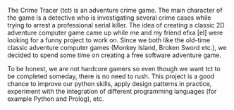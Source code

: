 The Crime Tracer (tct) is an adventure crime game. The main character of the game is a detective who is investigating several 
crime cases while trying to arrest a professional serial killer. The idea of creating a classic 2D adventure  computer game 
came up while me and my friend efxa [el]  were looking for a funny project to work on. Since we both like the old-time 
classic adventure computer games (Monkey Island, Broken Sword etc.), we decided to spend some time on creating a free 
software adventure game. 

To be honest, we are not hardcore gamers so even though we want tct to be completed someday, there is no need to rush. 
This project is a good chance to improve our python skills, apply design patterns in practice, experiment with the 
integration of different programming languages (for example Python and Prolog), etc.
